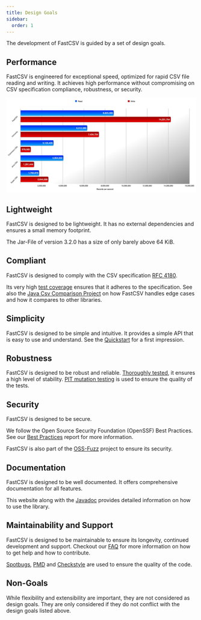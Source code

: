 ```yaml
---
title: Design Goals
sidebar:
  order: 1
---
```


The development of FastCSV is guided by a set of design goals.

## Performance

FastCSV is engineered for exceptional speed, optimized for rapid CSV file reading and writing.
It achieves high performance without compromising on CSV specification compliance, robustness, or security.

![Benchmark](../../../assets/benchmark.png "Benchmark")

## Lightweight

FastCSV is designed to be lightweight. It has no external dependencies and ensures a small memory footprint.

The Jar-File of version 3.2.0 has a size of only barely above 64 KiB.

## Compliant

FastCSV is designed to comply with the CSV specification [RFC 4180](https://datatracker.ietf.org/doc/html/rfc4180).

Its very high [test coverage](https://app.codecov.io/gh/osiegmar/FastCSV) ensures that it adheres to the specification.
See also the [Java Csv Comparison Project](https://github.com/osiegmar/JavaCsvComparison) on how FastCSV handles edge cases and how it compares to other
libraries.

## Simplicity

FastCSV is designed to be simple and intuitive. It provides a simple API that is easy to use and understand.
See the [Quickstart](/guides/quickstart/) for a first impression.

## Robustness

FastCSV is designed to be robust and reliable. [Thoroughly tested](https://app.codecov.io/gh/osiegmar/FastCSV),
it ensures a high level of stability.
[PIT mutation testing](https://pitest.org) is used to ensure the quality of the tests.

## Security

FastCSV is designed to be secure.

We follow the Open Source Security Foundation (OpenSSF) Best Practices.
See our [Best Practices](https://www.bestpractices.dev/projects/9141) report for more information.

FastCSV is also part of the [OSS-Fuzz](https://google.github.io/oss-fuzz/) project to ensure its security.

## Documentation

FastCSV is designed to be well documented. It offers comprehensive documentation for all features.

This website along with the [Javadoc](https://javadoc.io/doc/de.siegmar/fastcsv)
provides detailed information on how to use the library.

## Maintainability and Support

FastCSV is designed to be maintainable to ensure its longevity, continued development and support.
Checkout our [FAQ](/faq/) for more information on how to get help and how to contribute.

[Spotbugs](https://spotbugs.github.io), [PMD](https://pmd.github.io) and
[Checkstyle](https://checkstyle.sourceforge.io) are used to ensure the quality of the code.

## Non-Goals

While flexibility and extensibility are important, they are not considered as design goals. They are only considered if
they do not conflict with the design goals listed above.
